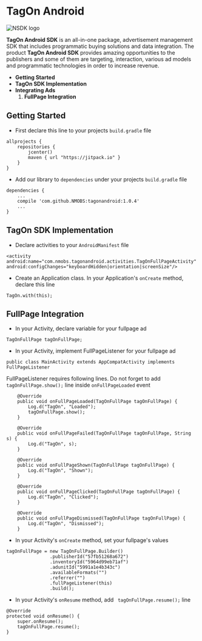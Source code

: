 # TagOn Android
![NSDK logo](http://tagon.co/images/tagON_logo_black.png)

**TagOn Android SDK** is an all-in-one package, advertisement management SDK that includes programmatic buying solutions and data integration. The product **TagOn Android SDK** provides amazing opportunities to the publishers and some of them are targeting, interaction, various ad models and programmatic technologies in order to increase revenue.

* **Getting Started**
* **TagOn SDK Implementation**
* **Integrating Ads**
	1. **FullPage Integration**

	
## <a name="getting_started"></a> Getting Started

* First declare this line to your projects `build.gradle` file

```
allprojects {
    repositories {
        jcenter()
        maven { url "https://jitpack.io" }
    }
}
```

* Add our library to `dependencies` under your projects `build.gradle` file

```
dependencies {
	...
	compile 'com.github.NMOBS:tagonandroid:1.0.4'
	...
}
```

## <a name="implementation"></a> TagOn SDK Implementation

* Declare activities to your `AndroidManifest` file

```
<activity 
android:name="com.nmobs.tagonandroid.activities.TagOnFullPageActivity"
android:configChanges="keyboardHidden|orientation|screenSize"/>
```

* Create an Application class. In your Application's `onCreate` method, declare this line

```
TagOn.with(this);
```

## <a name="fullpage_integration"></a> FullPage Integration

* In your Activity, declare variable for your fullpage ad

`TagOnFullPage tagOnFullPage;`

* In your Activity, implement FullPageListener for your fullpage ad

```
public class MainActivity extends AppCompatActivity implements FullPageListener
```

FullPageListener requires following lines. Do not forget to add `tagOnFullPage.show();` line inside `onFullPageLoaded` event

```
    @Override
    public void onFullPageLoaded(TagOnFullPage tagOnFullPage) {
        Log.d("TagOn", "Loaded");
        tagOnFullPage.show();
    }

    @Override
    public void onFullPageFailed(TagOnFullPage tagOnFullPage, String s) {
        Log.d("TagOn", s);
    }

    @Override
    public void onFullPageShown(TagOnFullPage tagOnFullPage) {
        Log.d("TagOn", "Shown");
    }

    @Override
    public void onFullPageClicked(TagOnFullPage tagOnFullPage) {
        Log.d("TagOn", "Clicked");
    }

    @Override
    public void onFullPageDismissed(TagOnFullPage tagOnFullPage) {
        Log.d("TagOn", "Dismissed");
    }
```

* In your Activity's `onCreate` method, set your fullpage's values

```
tagOnFullPage = new TagOnFullPage.Builder()
                .publisherId("57fb51268a672")
                .inventoryId("5964d99eb71af")
                .adunitId("5991a1e4b343c")
                .availableFormats("")
                .referrer("")
                .fullPageListener(this)
                .build();
```

* In your Activity's `onResume` method, add ` tagOnFullPage.resume();` line

```
@Override
protected void onResume() {
	super.onResume();
	tagOnFullPage.resume();
}
```
